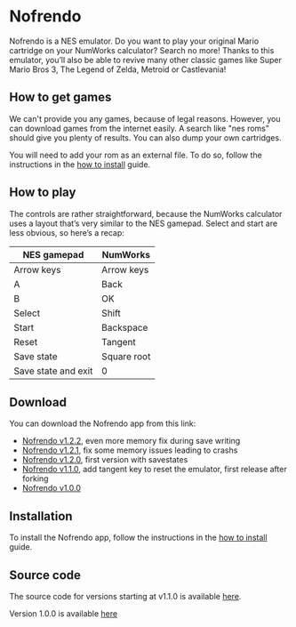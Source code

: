 # Nofrendo

Nofrendo is a NES emulator. Do you want to play your original Mario cartridge on
your NumWorks calculator? Search no more! Thanks to this emulator, you’ll also
be able to revive many other classic games like Super Mario Bros 3, The Legend
of Zelda, Metroid or Castlevania!

## How to get games

We can't provide you any games, because of legal reasons. However, you can
download games from the internet easily. A search like "nes roms" should
give you plenty of results. You can also dump your own cartridges.

You will need to add your rom as an external file. To do so, follow the
instructions in the [how to install](../help/how-to-install.md) guide.

## How to play

The controls are rather straightforward, because the NumWorks calculator uses a
layout that’s very similar to the NES gamepad. Select and start are less
obvious, so here’s a recap:

| NES gamepad         | NumWorks    |
| ------------------- | ----------- |
| Arrow keys          | Arrow keys  |
| A                   | Back        |
| B                   | OK          |
| Select              | Shift       |
| Start               | Backspace   |
| Reset               | Tangent     |
| Save state          | Square root |
| Save state and exit | 0           |

## Download

You can download the Nofrendo app from this link:

- [Nofrendo v1.2.2](https://yaya-cout.github.io/Nwagyu/assets/apps/nofrendo-1.2.2.nwa), even more memory fix during save writing
- [Nofrendo v1.2.1](https://yaya-cout.github.io/Nwagyu/assets/apps/nofrendo-1.2.1.nwa), fix some memory issues leading to crashs
- [Nofrendo v1.2.0](https://yaya-cout.github.io/Nwagyu/assets/apps/nofrendo-1.2.0.nwa), first version with savestates
- [Nofrendo v1.1.0](https://yaya-cout.github.io/Nwagyu/assets/apps/nofrendo-1.1.0.nwa), add tangent key to reset the emulator, first release after forking
- [Nofrendo v1.0.0](https://yaya-cout.github.io/Nwagyu/assets/apps/nofrendo-1.0.0.nwa)

## Installation

To install the Nofrendo app, follow the instructions in the
[how to install](../help/how-to-install.md) guide.

## Source code

The source code for versions starting at v1.1.0 is available
[here](https://codeberg.org/Yaya-Cout/nofrendo).

Version 1.0.0 is available [here](https://github.com/nwagyu/nofrendo)
